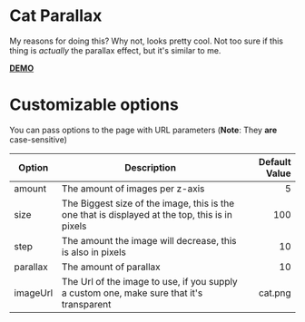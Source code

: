 # Cat Parallax

My reasons for doing this? Why not, looks pretty cool. Not too sure if this thing is _actually_ the parallax effect, but it's similar to me.

[**DEMO**](https://georgelee134.github.io/Parallax/)

# Customizable options

You can pass options to the page with URL parameters (**Note**: They **are** case-sensitive)

| Option   | Description                                                                                    | Default Value |
| -------- | ---------------------------------------------------------------------------------------------- | ------------: |
| amount   | The amount of images per z-axis                                                                |             5 |
| size     | The Biggest size of the image, this is the one that is displayed at the top, this is in pixels |           100 |
| step     | The amount the image will decrease, this is also in pixels                                     |            10 |
| parallax | The amount of parallax                                                                         |            10 |
| imageUrl | The Url of the image to use, if you supply a custom one, make sure that it's transparent       |       cat.png |
